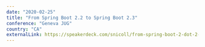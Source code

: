 ```yaml
---
date: "2020-02-25"
title: "From Spring Boot 2.2 to Spring Boot 2.3"
conference: "Geneva JUG"
country: "CA"
externalLink: https://speakerdeck.com/snicoll/from-spring-boot-2-dot-2-to-spring-boot-2-dot-3
---
```

